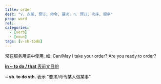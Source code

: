 ```yaml
---
title: order
desc: "v. 点菜, 预订; 命令, 要求; n. 预订; 次序, 顺序"
prop: word
rel:
categories: 
  - [verb]
  - [noun]
tags: [v-sb-todo]
---
```


常在服务用语中使用, 如:
Can/May I take your order?
Are you ready to order?

[**in ~ to do / that** 表前文目的](/exp/in-order)

**~ sb. to do sth.** 表示 "要求/命令某人做某事"
